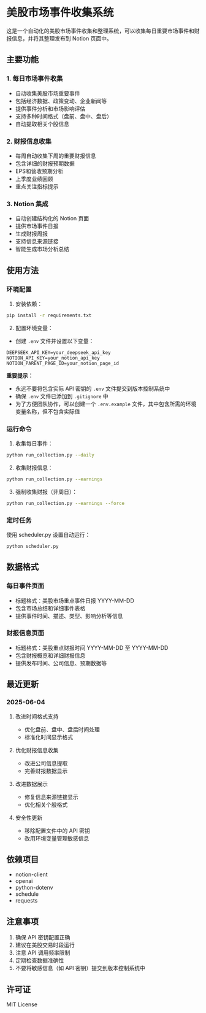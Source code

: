 # 美股市场事件收集系统

这是一个自动化的美股市场事件收集和整理系统，可以收集每日重要市场事件和财报信息，并将其整理发布到 Notion 页面中。

## 主要功能

### 1. 每日市场事件收集
- 自动收集美股市场重要事件
- 包括经济数据、政策变动、企业新闻等
- 提供事件分析和市场影响评估
- 支持多种时间格式（盘前、盘中、盘后）
- 自动提取相关个股信息

### 2. 财报信息收集
- 每周自动收集下周的重要财报信息
- 包含详细的财报预期数据
- EPS和营收预期分析
- 上季度业绩回顾
- 重点关注指标提示

### 3. Notion 集成
- 自动创建结构化的 Notion 页面
- 提供市场事件日报
- 生成财报周报
- 支持信息来源链接
- 智能生成市场分析总结

## 使用方法

### 环境配置
1. 安装依赖：
```bash
pip install -r requirements.txt
```

2. 配置环境变量：
- 创建 `.env` 文件并设置以下变量：
```
DEEPSEEK_API_KEY=your_deepseek_api_key
NOTION_API_KEY=your_notion_api_key
NOTION_PARENT_PAGE_ID=your_notion_page_id
```

**重要提示：**
- 永远不要将包含实际 API 密钥的 `.env` 文件提交到版本控制系统中
- 确保 `.env` 文件已添加到 `.gitignore` 中
- 为了方便团队协作，可以创建一个 `.env.example` 文件，其中包含所需的环境变量名称，但不包含实际值

### 运行命令

1. 收集每日事件：
```bash
python run_collection.py --daily
```

2. 收集财报信息：
```bash
python run_collection.py --earnings
```

3. 强制收集财报（非周日）：
```bash
python run_collection.py --earnings --force
```

### 定时任务
使用 scheduler.py 设置自动运行：
```bash
python scheduler.py
```

## 数据格式

### 每日事件页面
- 标题格式：美股市场重点事件日报 YYYY-MM-DD
- 包含市场总结和详细事件表格
- 提供事件时间、描述、类型、影响分析等信息

### 财报信息页面
- 标题格式：美股重点财报时间 YYYY-MM-DD 至 YYYY-MM-DD
- 包含财报概览和详细财报信息
- 提供发布时间、公司信息、预期数据等

## 最近更新

### 2025-06-04
1. 改进时间格式支持
   - 优化盘前、盘中、盘后时间处理
   - 标准化时间显示格式

2. 优化财报信息收集
   - 改进公司信息提取
   - 完善财报数据显示

3. 改进数据展示
   - 修复信息来源链接显示
   - 优化相关个股格式

4. 安全性更新
   - 移除配置文件中的 API 密钥
   - 改用环境变量管理敏感信息

## 依赖项目
- notion-client
- openai
- python-dotenv
- schedule
- requests

## 注意事项
1. 确保 API 密钥配置正确
2. 建议在美股交易时段运行
3. 注意 API 调用频率限制
4. 定期检查数据准确性
5. 不要将敏感信息（如 API 密钥）提交到版本控制系统中

## 许可证
MIT License 